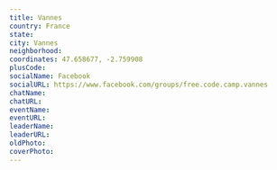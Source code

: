 ```yaml
---
title: Vannes
country: France
state: 
city: Vannes
neighborhood: 
coordinates: 47.658677, -2.759908
plusCode:
socialName: Facebook
socialURL: https://www.facebook.com/groups/free.code.camp.vannes
chatName:
chatURL:
eventName:
eventURL:
leaderName:
leaderURL:
oldPhoto: 
coverPhoto:
---
```

